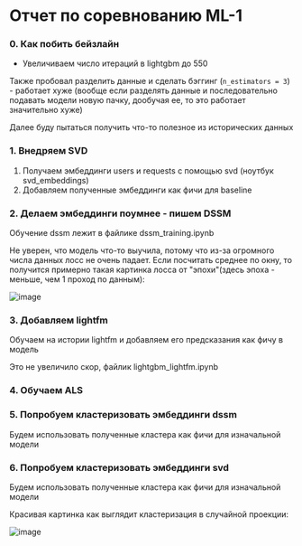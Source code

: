 # Отчет по соревнованию ML-1

### 0. Как побить бейзлайн

- Увеличиваем число итераций в lightgbm до 550

Также пробовал разделить данные и сделать бэггинг (```n_estimators = 3```) - работает хуже (вообще если разделять данные и последовательно подавать модели новую пачку, дообучая ее, то это работает значительно хуже)

Далее буду пытаться получить что-то полезное из исторических данных

### 1. Внедряем SVD
1. Получаем эмбеддинги users и requests с помощью svd (ноутбук svd_embeddings)
2. Добавляем полученные эмбеддинги как фичи для baseline

### 2. Делаем эмбеддинги поумнее - пишем DSSM

Обучение dssm лежит в файлике dssm_training.ipynb

Не уверен, что модель что-то выучила, потому что из-за огромного числа данных лосс не очень падает. Если посчитать среднее по окну, то получится примерно такая картинка лосса от "эпохи"(здесь эпоха - меньше, чем 1 проход по данным):

![image](https://user-images.githubusercontent.com/75157521/204125101-3b91147e-e4f7-4ee4-a19d-2d348978d1e4.png)

### 3. Добавляем lightfm

Обучаем на истории lightfm и добавляем его предсказания как фичу в модель

Это не увеличило скор, файлик lightgbm_lightfm.ipynb

### 4. Обучаем ALS

### 5. Попробуем кластеризовать эмбеддинги dssm

Будем использовать полученные кластера как фичи для изначальной модели

### 6. Попробуем кластеризовать эмбеддинги svd

Будем использовать полученные кластера как фичи для изначальной модели

Красивая картинка как выглядит кластеризация в случайной проекции:

![image](https://user-images.githubusercontent.com/75157521/204135665-7f6268d8-fad4-4159-b58d-b584b2abb57a.png)


